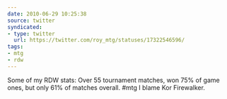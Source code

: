 ```yaml
---
date: 2010-06-29 10:25:38
source: twitter
syndicated:
- type: twitter
  url: https://twitter.com/roy_mtg/statuses/17322546596/
tags:
- mtg
- rdw
---
```


Some of my RDW stats: Over 55 tournament matches, won 75% of game ones, but only 61% of matches overall. #mtg I blame Kor Firewalker.